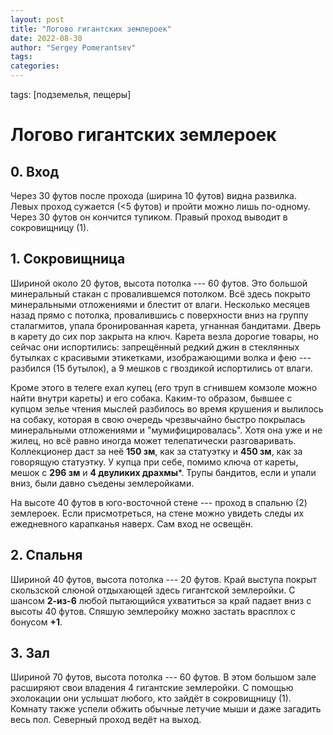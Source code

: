 ```yaml
---
layout: post
title: "Логово гигантских землероек"
date: 2022-08-30
author: "Sergey Pomerantsev"
tags:
categories:
---
```

tags: [подземелья, пещеры]

# Логово гигантских землероек

## 0. **Вход**

Через 30 футов после прохода (ширина 10 футов) видна развилка. Левых проход сужается (<5 футов) и пройти можно лишь по-одному. Через 30 футов он кончится тупиком. Правый проход выводит в сокровищницу (1).

## 1. **Сокровищница**

Шириной около 20 футов, высота потолка --- 60 футов. Это большой минеральный стакан с провалившемся потолком. Всё здесь покрыто минеральными отложениями и блестит от влаги. Несколько месяцев назад прямо с потолка, провалившись с поверхности вниз на группу сталагмитов, упала бронированная карета, угнанная бандитами. Дверь в карету до сих пор закрыта на ключ. Карета везла дорогие товары, но сейчас они испортились: запрещённый редкий джин в стеклянных бутылках с красивыми этикетками, изображающими волка и фею --- разбился (15 бутылок), а 9 мешков с гвоздикой испортились от влаги.

Кроме этого в телеге ехал купец (его труп в сгнившем комзоле можно найти внутри кареты) и его собака. Каким-то образом, бывшее с купцом зелье чтения мыслей разбилось во время крушения и вылилось на собаку, которая в свою очередь чрезвычайно быстро покрылась минеральными отложениями и "мумифицировалась". Хотя она уже и не жилец, но всё равно иногда может телепатически разговаривать. Коллекционер даст за неё **150 зм**, как за статуэтку и **450 зм**, как за говорящую статуэтку. У купца при себе, помимо ключа от кареты, мешок с **296 зм** и **4 двуликих драхмы**\*. Трупы бандитов, если и упали вниз, были давно съедены землеройками.

На высоте 40 футов в юго-восточной стене --- проход в спальню (2) землероек. Если присмотреться, на стене можно увидеть следы их ежедневного карапканья наверх. Сам вход не освещён.

## 2. **Спальня**

Шириной 40 футов, высота потолка --- 20 футов. Край выступа покрыт скользской слюной отдыхающей здесь гигантской землеройки. С шансом **2-из-6** любой пытающийся ухватиться за край падает вниз с высоты 40 футов. Спяшую землеройку можно застать врасплох с бонусом **+1**.

## 3. **Зал**

Шириной 70 футов, высота потолка --- 60 футов. В этом большом зале расширяют свои владения 4 гигантские землеройки. С помощью эхолокации они услышат любого, кто зайдёт в сокровищницу (1). Комнату также успели обжить обычные летучие мыши и даже загадить весь пол. Северный проход ведёт на выход.
